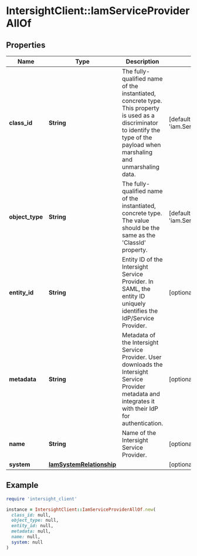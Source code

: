 # IntersightClient::IamServiceProviderAllOf

## Properties

| Name | Type | Description | Notes |
| ---- | ---- | ----------- | ----- |
| **class_id** | **String** | The fully-qualified name of the instantiated, concrete type. This property is used as a discriminator to identify the type of the payload when marshaling and unmarshaling data. | [default to &#39;iam.ServiceProvider&#39;] |
| **object_type** | **String** | The fully-qualified name of the instantiated, concrete type. The value should be the same as the &#39;ClassId&#39; property. | [default to &#39;iam.ServiceProvider&#39;] |
| **entity_id** | **String** | Entity ID of the Intersight Service Provider. In SAML, the entity ID uniquely identifies the IdP/Service Provider. | [optional][readonly] |
| **metadata** | **String** | Metadata of the Intersight Service Provider. User downloads the Intersight Service Provider metadata and integrates it with their IdP for authentication. | [optional][readonly] |
| **name** | **String** | Name of the Intersight Service Provider. | [optional][readonly] |
| **system** | [**IamSystemRelationship**](IamSystemRelationship.md) |  | [optional] |

## Example

```ruby
require 'intersight_client'

instance = IntersightClient::IamServiceProviderAllOf.new(
  class_id: null,
  object_type: null,
  entity_id: null,
  metadata: null,
  name: null,
  system: null
)
```

